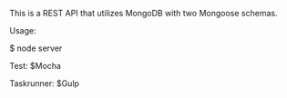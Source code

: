 This is a REST API that utilizes MongoDB with two Mongoose schemas.

Usage:

$ node server

Test:
$Mocha

Taskrunner:
$Gulp
